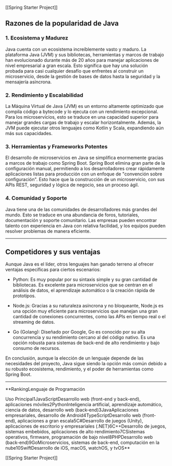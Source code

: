 [[Spring Starter Project]]

## Razones de la popularidad de Java

### 1. Ecosistema y Madurez

Java cuenta con un ecosistema increíblemente vasto y maduro. La plataforma Java (JVM) y sus bibliotecas, herramientas y marcos de trabajo han evolucionado durante más de 20 años para manejar aplicaciones de nivel empresarial a gran escala. Esto significa que hay una solución probada para casi cualquier desafío que enfrentes al construir un microservicio, desde la gestión de bases de datos hasta la seguridad y la mensajería asíncrona.

### 2. Rendimiento y Escalabilidad

La Máquina Virtual de Java (JVM) es un entorno altamente optimizado que compila código a bytecode y lo ejecuta con un rendimiento excepcional. Para los microservicios, esto se traduce en una capacidad superior para manejar grandes cargas de trabajo y escalar horizontalmente. Además, la JVM puede ejecutar otros lenguajes como Kotlin y Scala, expandiendo aún más sus capacidades.

### 3. Herramientas y Frameworks Potentes

El desarrollo de microservicios en Java se simplifica enormemente gracias a marcos de trabajo como Spring Boot. Spring Boot elimina gran parte de la configuración manual, permitiendo a los desarrolladores crear rápidamente aplicaciones listas para producción con un enfoque de "convención sobre configuración". Esto hace que la construcción de un microservicio, con sus APIs REST, seguridad y lógica de negocio, sea un proceso ágil.

### 4. Comunidad y Soporte

Java tiene una de las comunidades de desarrolladores más grandes del mundo. Esto se traduce en una abundancia de foros, tutoriales, documentación y soporte comunitario. Las empresas pueden encontrar talento con experiencia en Java con relativa facilidad, y los equipos pueden resolver problemas de manera eficiente.

---

## Competidores y sus ventajas

Aunque Java es el líder, otros lenguajes han ganado terreno al ofrecer ventajas específicas para ciertos escenarios:

- Python: Es muy popular por su sintaxis simple y su gran cantidad de bibliotecas. Es excelente para microservicios que se centran en el análisis de datos, el aprendizaje automático o la creación rápida de prototipos.

- Node.js: Gracias a su naturaleza asíncrona y no bloqueante, Node.js es una opción muy eficiente para microservicios que manejan una gran cantidad de conexiones concurrentes, como las APIs en tiempo real o el streaming de datos.

- Go (Golang): Diseñado por Google, Go es conocido por su alta concurrencia y su rendimiento cercano al del código nativo. Es una opción robusta para sistemas de back-end de alto rendimiento y bajo consumo de recursos.


En conclusión, aunque la elección de un lenguaje depende de las necesidades del proyecto, Java sigue siendo la opción más común debido a su robusto ecosistema, rendimiento, y el poder de herramientas como Spring Boot.


---
**RankingLenguaje de Programación

Uso Principal1JavaScriptDesarrollo web (front-end y back-end), aplicaciones móviles2PythonInteligencia artificial, aprendizaje automático, ciencia de datos, desarrollo web (back-end)3JavaAplicaciones empresariales, desarrollo de Android4TypeScriptDesarrollo web (front-end), aplicaciones a gran escala5C#Desarrollo de juegos (Unity), aplicaciones de escritorio y empresariales (.NET)6C++Desarrollo de juegos, sistemas embebidos, aplicaciones de alto rendimiento7CSistemas operativos, firmware, programación de bajo nivel8PHPDesarrollo web (back-end)9GoMicroservicios, sistemas de back-end, computación en la nube10SwiftDesarrollo de iOS, macOS, watchOS, y tvOS**

[[Spring Starter Project]]